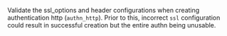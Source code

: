 Validate the ssl_options and header configurations when creating authentication http (`authn_http`).
Prior to this, incorrect `ssl` configuration could result in successful creation but the entire authn being unusable.
